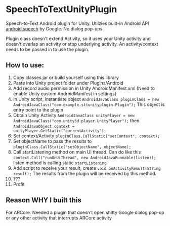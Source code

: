 # SpeechToTextUnityPlugin
<p>Speech-to-Text Android plugin for Unity. Utilzies built-in Android API <a href="https://developer.android.com/reference/android/speech/package-summary">android.speech</a> by Google.
No dialog pop-ups</p>

<p>Plugin class doesn't extend Activity, so it uses your Unity activity and doesn't overlap an activity or stop underlying activity. An activity/context needs to be passed in to use the plugin.</p>

<h2>How to use:</h2>
<ol>
<li>Copy classes.jar or build yourself using this library
<li>Paste into Unity project folder under Plugins/Android
<li>Add record audio permission in Unity AndroidManifest.xml (Need to enable Unity custom AndroidManifest in settings)
<li>In Unity script, instantiate object <code>AndroidJavaClass pluginClass = new AndroidJavaClass("com.example.sttunityplugin.Plugin");</code> This object is entry point to the plugin
<li>Obtain Unity Activity <code>AndroidJavaClass unityPlayer = new AndroidJavaClass("com.unity3d.player.UnityPlayer");</code> then <code>AndroidJavaObject context = unityPlayer.GetStatic<AndroidJavaObject>("currentActivity");</code>
<li>Set context/Activity <code>pluginClass.CallStatic("setContext", context);</code>
<li>Set objectName to pass the results to <code>pluginClass.CallStatic("setObjectName", objectName);</code>
<li>Call startListening method on main UI thread. Can do like this <code>context.Call("runOnUiThread", new AndroidJavaRunnable(listen));</code> listen method is calling static <code>startListening</code>
<li>Add script to receive your result, create <code>void onActivityResult(String result);</code> The results from the plugin will be received by this method.
<li>???
<li>Profit
</ol>

<h2>Reason WHY I built this</h2>
<p>For ARCore. Needed a plugin that doesn't open shitty Google dialog pop-up or any other activity that interrupts ARCore activity</p>
